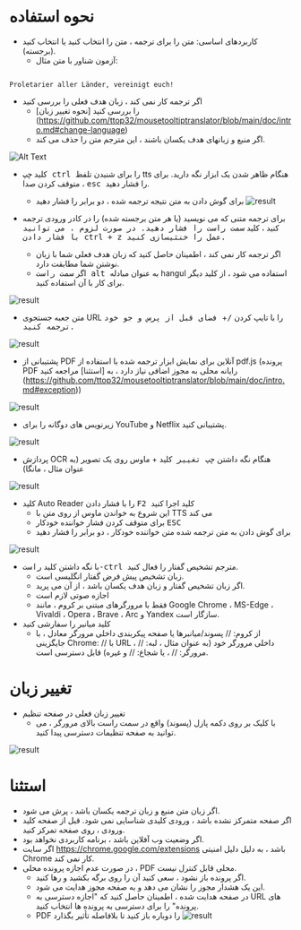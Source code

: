 # نحوه استفاده


- کاربردهای اساسی: متن را برای ترجمه ، متن را انتخاب کنید یا انتخاب کنید (برجسته).
  - آزمون شناور با متن مثال:
```console

Proletarier aller Länder, vereinigt euch!

```

  - اگر ترجمه کار نمی کند ، زبان هدف فعلی را بررسی کنید
    - [نحوه تغییر زبان] را بررسی کنید (https://github.com/ttop32/mousetooltiptranslator/blob/main/doc/intro.md#change-language)
    - اگر منبع و زبانهای هدف یکسان باشند ، این مترجم متن را حذف می کند.


![Alt Text](/doc/reagre.gif)



- کلید <kbd> چپ ctrl </kbd> را برای شنیدن تلفظ tts هنگام ظاهر شدن یک ابزار نگه دارید. برای متوقف کردن صدا ، <kbd> esc </kbd> را فشار دهید.
  - برای گوش دادن به متن نتیجه ترجمه شده ، دو برابر را فشار دهید
![result](/doc/20.gif)



- برای ترجمه متنی که می نویسید (یا هر متن برجسته شده) را در کادر ورودی ترجمه کنید ، کلید <kbd> سمت راست را فشار دهید. در صورت لزوم ، می توانید با فشار دادن <kbd> ctrl </kbd> + <kbd> z </kbd> عمل را خنثیسازی کنید.
  - اگر ترجمه کار نمی کند ، اطمینان حاصل کنید که زبان هدف فعلی شما با زبان نوشتن شما مطابقت دارد.
  - اگر <kbd> سمت راست alt </kbd> به عنوان مبادله hangul استفاده می شود ،
از کلید دیگر برای کار با آن استفاده کنید.


![result](/doc/11.gif)



- متن جعبه جستجوی URL را با تایپ کردن <kbd>/</kbd>+<kbd> فضای قبل از پرس و جو خود ترجمه کنید.


![result](/doc/21.gif)



- پشتیبانی از PDF آنلاین برای نمایش ابزار ترجمه شده با استفاده از pdf.js (پرونده PDF رایانه محلی به مجوز اضافی نیاز دارد ، به [استثنا] مراجعه کنید (https://github.com/ttop32/mousetooltiptranslator/blob/main/doc/intro.md#exception))


![result](/doc/12.gif)



- زیرنویس های دوگانه را برای YouTube و Netflix پشتیبانی کنید.


![result](/doc/16.gif)



- پردازش OCR هنگام نگه داشتن <kbd> چپ تغییر </kbd> کلید + ماوس روی یک تصویر (به عنوان مثال ، مانگا)


![result](/doc/15.gif)



- کلید Auto Reader را با فشار دادن <kbd> F2 </kbd> کلید اجرا کنید
  - این شروع به خواندن ماوس از روی متن با TTS می کند
  - برای متوقف کردن فشار خواننده خودکار <kbd> ESC </kbd>
  - برای گوش دادن به متن ترجمه شده متن خواننده خودکار ، دو برابر را فشار دهید


![result](/doc/30.gif)



- با نگه داشتن کلید <kbd> راست-ctrl </kbd> مترجم تشخیص گفتار را فعال کنید.
  - زبان تشخیص پیش فرض گفتار انگلیسی است.
  - اگر زبان تشخیص گفتار و زبان هدف یکسان باشد ، از آن می پرید.
  - اجازه صوتی لازم است
  - فقط با مرورگرهای مبتنی بر کروم ، مانند Google Chrome ، MS-Edge ، Vivaldi ، Opera ، Brave ، Arc و Yandex سازگار است.
- کلید میانبر را سفارشی کنید
  - از کروم: // پسوند/میانبرها یا صفحه پیکربندی داخلی مرورگر معادل ، با جایگزینی Chrome: // با URL داخلی مرورگر خود (به عنوان مثال ، لبه: // ، مرورگر: // ، یا شجاع: // و غیره) قابل دسترسی است.
# تغییر زبان
- تغییر زبان فعلی در صفحه تنظیم
  - با کلیک بر روی دکمه پازل (پسوند) واقع در سمت راست بالای مرورگر ، می توانید به صفحه تنظیمات دسترسی پیدا کنید.


![result](/doc/14.gif)





# استثنا


- اگر زبان متن منبع و زبان ترجمه یکسان باشد ، پرش می شود.
- اگر صفحه متمرکز نشده باشد ، ورودی کلیدی شناسایی نمی شود.
قبل از صفحه کلید ورودی ، روی صفحه تمرکز کنید.
- اگر وضعیت وب آفلاین باشد ، برنامه کاربردی نخواهد بود.
- اگر سایت <https://chrome.google.com/extensions> باشد ، به دلیل دلیل امنیتی Chrome کار نمی کند.
- در صورت عدم اجازه پرونده محلی ، PDF محلی قابل کنترل نیست.
  - اگر پرونده باز نشود ، سعی کنید آن را روی برگه بکشید و رها کنید.
  - این یک هشدار مجوز را نشان می دهد و به صفحه مجوز هدایت می شود.
  - در صفحه هدایت شده ، اطمینان حاصل کنید که "اجازه دسترسی به URL های پرونده" را برای دسترسی به پرونده ها انتخاب کنید.
  - PDF را دوباره باز کنید تا بلافاصله تأثیر بگذارد
![result](/doc/10.gif)
